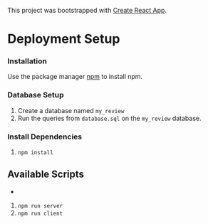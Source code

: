 This project was bootstrapped with [Create React App](https://github.com/facebook/create-react-app).

# Deployment Setup

### Installation
Use the package manager [npm](https://www.npmjs.com/get-npm) to install npm.

### Database Setup

1. Create a database named `my_review`
2. Run the queries from `database.sql` on the `my_review` database.

### Install Dependencies

1. `npm install`

## Available Scripts
*
1. `npm run server`
2. `npm run client`
